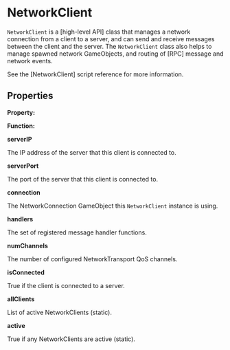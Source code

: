 # NetworkClient

`NetworkClient` is a [high-level
API] class that manages a
network connection from a client to a server, and can send and receive messages
between the client and the server. The `NetworkClient` class also helps to
manage spawned network GameObjects, and routing of
[RPC] message and network
events.

See the
[NetworkClient]
script reference for more information.

## Properties

**Property:**

**Function:**

**serverIP**

The IP address of the server that this client is connected to.

**serverPort**

The port of the server that this client is connected to.

**connection**

The NetworkConnection GameObject this `NetworkClient` instance is using.

**handlers**

The set of registered message handler functions.

**numChannels**

The number of configured NetworkTransport QoS channels.

**isConnected**

True if the client is connected to a server.

**allClients**

List of active NetworkClients (static).

**active**

True if any NetworkClients are active (static).
